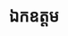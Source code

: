 ---
title: ឯកឧត្ដម
name: ឈ្មោះ
department: អគ្គនាយក នៃអគ្គនាយកដ្ឋានចំណុះក្រសួងអប់រំ យុវជន និងកីឡា
role: សមាជិក
image: "src/assets/image-assets/avarta.png"
---